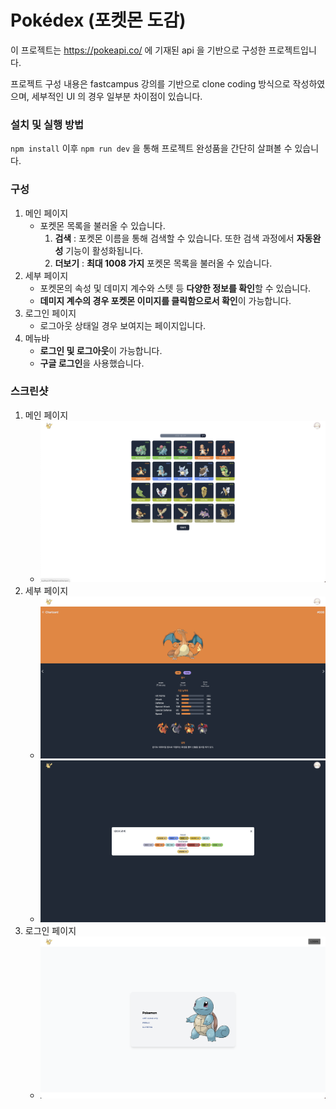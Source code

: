 # Pokédex (포켓몬 도감)

이 프로젝트는 https://pokeapi.co/ 에 기재된 api 을 기반으로 구성한 프로젝트입니다.

프로젝트 구성 내용은 fastcampus 강의를 기반으로 clone coding 방식으로 작성하였으며, 세부적인 UI 의 경우 일부분 차이점이 있습니다.

### 설치 및 실행 방법

`npm install` 이후 `npm run dev` 을 통해 프로젝트 완성품을 간단히 살펴볼 수 있습니다.

### 구성

1. 메인 페이지
   - 포켓몬 목록을 불러올 수 있습니다.
     1. **검색** : 포켓몬 이름을 통해 검색할 수 있습니다. 또한 검색 과정에서 **자동완성** 기능이 활성화됩니다.
     2. **더보기** : **최대 1008 가지** 포켓몬 목록을 불러올 수 있습니다.
2. 세부 페이지
   - 포켓몬의 속성 및 데미지 계수와 스텟 등 **다양한 정보를 확인**할 수 있습니다.
   - **데미지 계수의 경우 포켓몬 이미지를 클릭함으로서 확인**이 가능합니다.
3. 로그인 페이지
   - 로그아웃 상태일 경우 보여지는 페이지입니다.
4. 메뉴바
   - **로그인 및 로그아웃**이 가능합니다.
   - **구글 로그인**을 사용했습니다.

### 스크린샷

1. 메인 페이지
   - <div>
         <img src="./public/img/main_page_screenshot.png"  width="500">
     </div>
2. 세부 페이지
   - <div>
           <img src="./public/img/detail_page_screenshot.png"  width="500">
     </div>
   - <div>
          <img src="./public/img/damage_modal_screenshot.png"  width="500">
     </div>
3. 로그인 페이지
   - <div>
         <img src="./public/img/login_page_screenshot.png"  width="500">
     </div>
